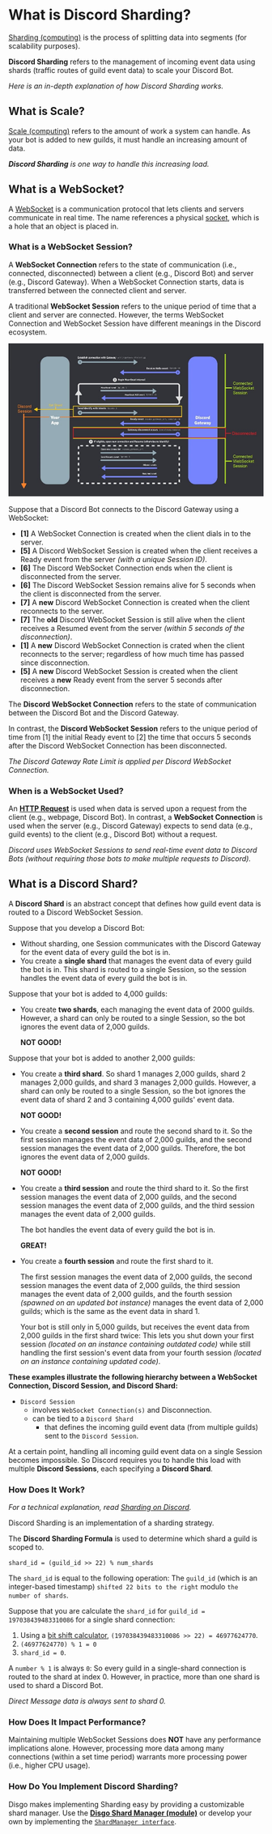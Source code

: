 # What is Discord Sharding?

[Sharding (computing)](https://en.wikipedia.org/wiki/Shard_(database_architecture)) is the process of splitting data into segments (for scalability purposes).

**Discord Sharding** refers to the management of incoming event data using shards (traffic routes of guild event data) to scale your Discord Bot.

_Here is an in-depth explanation of how Discord Sharding works._

## What is Scale?

[Scale (computing)](https://en.wikipedia.org/wiki/Scalability) refers to the amount of work a system can handle. As your bot is added to new guilds, it must handle an increasing amount of data. 

_**Discord Sharding** is one way to handle this increasing load._

## What is a WebSocket?

A [WebSocket](https://en.wikipedia.org/wiki/WebSocket) is a communication protocol that lets clients and servers communicate in real time. The name references a physical [socket](https://en.wikipedia.org/wiki/Socket), which is a hole that an object is placed in.

### What is a WebSocket Session?

A **WebSocket Connection** refers to the state of communication (i.e., connected, disconnected) between a client (e.g., Discord Bot) and server (e.g., Discord Gateway). When a WebSocket Connection starts, data is transferred between the connected client and server.

A traditional **WebSocket Session** refers to the unique period of time that a client and server are connected. However, the terms WebSocket Connection and WebSocket Session have different meanings in the Discord ecosystem.

<img id="disgo-shard-diagram" alt="Discord Sharding Diagram outlining difference between a WebSocket Connection, Discord Session, and Discord Shard." src="./_contribution/concepts/disgo-shard-diagram-min.jpg" width="512"/>

<br>

Suppose that a Discord Bot connects to the Discord Gateway using a WebSocket:
- **\[1\]** A WebSocket Connection is created when the client dials in to the server.
- **\[5\]** A Discord WebSocket Session is created when the client receives a Ready event from the server _(with a unique Session ID)_.
- **\[6\]** The Discord WebSocket Connection ends when the client is disconnected from the server.
- **\[6\]** The Discord WebSocket Session remains alive for 5 seconds when the client is disconnected from the server.
- **\[7\]** A **new** Discord WebSocket Connection is created when the client reconnects to the server.
- **\[7\]** The **old** Discord WebSocket Session is still alive when the client receives a Resumed event from the server _(within 5 seconds of the disconnection)_.
- **\[1\]** A **new** Discord WebSocket Connection is crated when the client reconnects to the server; regardless of how much time has passed since disconnection.
- **\[5\]** A **new** Discord WebSocket Session is created when the client receives a **new** Ready event from the server 5 seconds after disconnection.

The **Discord WebSocket Connection** refers to the state of communication between the Discord Bot and the Discord Gateway. 

In contrast, the **Discord WebSocket Session** refers to the unique period of time from \[1\] the initial Ready event to \[2\] the time that occurs 5 seconds after the Discord WebSocket Connection has been disconnected.

_The Discord Gateway Rate Limit is applied per Discord WebSocket Connection._

### When is a WebSocket Used?

An [**HTTP Request**](/_contribution/concepts/REQUESTS.md) is used when data is served upon a request from the client (e.g., webpage, Discord Bot). In contrast, a **WebSocket Connection** is used when the server (e.g., Discord Gateway) expects to send data (e.g., guild events) to the client (e.g., Discord Bot) without a request.

_Discord uses WebSocket Sessions to send real-time event data to Discord Bots (without requiring those bots to make multiple requests to Discord)._

## What is a Discord Shard?

A **Discord Shard** is an abstract concept that defines how guild event data is routed to a Discord WebSocket Session.

Suppose that you develop a Discord Bot:
- Without sharding, one Session communicates with the Discord Gateway for the event data of every guild the bot is in.
- You create a **single shard** that manages the event data of every guild the bot is in. This shard is routed to a single Session, so the session handles the event data of every guild the bot is in.

Suppose that your bot is added to 4,000 guilds:
- You create **two shards**, each managing the event data of 2000 guilds. However, a shard can only be routed to a single Session, so the bot ignores the event data of 2,000 guilds.
  
  **NOT GOOD!**

Suppose that your bot is added to another 2,000 guilds:
- You create a **third shard**. So shard 1 manages 2,000 guilds, shard 2 manages 2,000 guilds, and shard 3 manages 2,000 guilds. However, a shard can only be routed to a single Session, so the bot ignores the event data of shard 2 and 3 containing 4,000 guilds' event data.
  
  **NOT GOOD!**

- You create a **second session** and route the second shard to it. So the first session manages the event data of 2,000 guilds, and the second session manages the event data of 2,000 guilds. Therefore, the bot ignores the event data of 2,000 guilds.
  
  **NOT GOOD!**

- You create a **third session** and route the third shard to it. So the first session manages the event data of 2,000 guilds, and the second session manages the event data of 2,000 guilds, and the third session manages the event data of 2,000 guilds. 

  The bot handles the event data of every guild the bot is in.

  **GREAT!**

- You create a **fourth session** and route the first shard to it.

  The first session manages the event data of 2,000 guilds, the second session manages the event data of 2,000 guilds, the third session manages the event data of 2,000 guilds, and the fourth session _(spawned on an updated bot instance)_ manages the event data of 2,000 guilds; which is the same as the event data in shard 1.
  
  Your bot is still only in 5,000 guilds, but receives the event data from 2,000 guilds in the first shard twice: This lets you shut down your first session _(located on an instance containing outdated code)_ while still handling the first session's event data from your fourth session _(located on an instance containing updated code)_.

**These examples illustrate the following hierarchy between a WebSocket Connection, Discord Session, and Discord Shard:**
- `Discord Session` 
  -  involves `WebSocket Connection(s)` and Disconnection.
  -  can be tied to a `Discord Shard`
        - that defines the incoming guild event data (from multiple guilds) sent to the `Discord Session`.
  
At a certain point, handling all incoming guild event data on a single Session becomes impossible. So Discord requires you to handle this load with multiple **Discord Sessions**, each specifying a **Discord Shard**.

### How Does It Work?

_For a technical explanation, read [Sharding on Discord](https://discord.com/developers/docs/topics/gateway#sharding)._


Discord Sharding is an implementation of a sharding strategy. 

The **Discord Sharding Formula** is used to determine which shard a guild is scoped to.

```
shard_id = (guild_id >> 22) % num_shards
```

The `shard_id` is equal to the following operation: The `guild_id` (which is an integer-based timestamp) `shifted 22 bits to the right` modulo `the number of shards`. 

Suppose that you are calculate the `shard_id` for `guild_id = 197038439483310086` for a single shard connection:
1. Using a [bit shift calculator](https://bit-calculator.com/bit-shift-calculator), `(197038439483310086 >> 22) = 46977624770`.
2. `(46977624770) % 1 = 0`
3. `shard_id = 0`.

A `number % 1` is always `0`: So every guild in a single-shard connection is routed to the shard at index 0. However, in practice, more than one shard is used to shard a Discord Bot.

_Direct Message data is always sent to shard 0._

### How Does It Impact Performance?

Maintaining multiple WebSocket Sessions does **NOT** have any performance implications alone. However, processing more data among many connections (within a set time period) warrants more processing power (i.e., higher CPU usage).

### How Do You Implement Discord Sharding?

Disgo makes implementing Sharding easy by providing a customizable shard manager. Use the [**Disgo Shard Manager (module)**](/shard/README.md) or develop your own by implementing the [`ShardManager interface`](/wrapper/shard.go).
